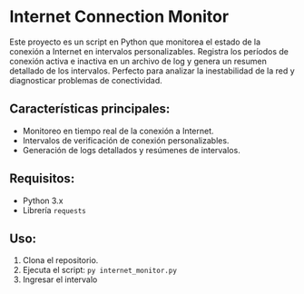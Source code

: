 # Internet Connection Monitor

Este proyecto es un script en Python que monitorea el estado de la conexión a Internet en intervalos personalizables. Registra los períodos de conexión activa e inactiva en un archivo de log y genera un resumen detallado de los intervalos. Perfecto para analizar la inestabilidad de la red y diagnosticar problemas de conectividad.

## Características principales:
- Monitoreo en tiempo real de la conexión a Internet.
- Intervalos de verificación de conexión personalizables.
- Generación de logs detallados y resúmenes de intervalos.

## Requisitos:
- Python 3.x
- Librería `requests`

## Uso:
1. Clona el repositorio.
2. Ejecuta el script:
   `py internet_monitor.py`
3. Ingresar el intervalo
